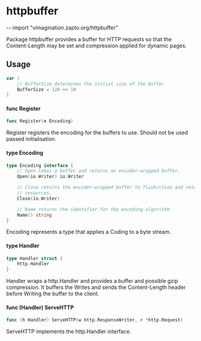 # httpbuffer
--
    import "vimagination.zapto.org/httpbuffer"

Package httpbuffer provides a buffer for HTTP requests so that the
Content-Length may be set and compression applied for dynamic pages.

## Usage

```go
var (
	// BufferSize determines the initial size of the buffer
	BufferSize = 128 << 10
)
```

#### func  Register

```go
func Register(e Encoding)
```
Register registers the encoding for the buffers to use. Should not be used
passed initialisation.

#### type Encoding

```go
type Encoding interface {
	// Open takes a buffer and returns an encoder-wrapped buffer.
	Open(io.Writer) io.Writer

	// Close returns the encoder-wrapped buffer to flush/close and release
	// resources.
	Close(io.Writer)

	// Name returns the identifier for the encoding algorithm.
	Name() string
}
```

Encoding represents a type that applies a Coding to a byte stream.

#### type Handler

```go
type Handler struct {
	http.Handler
}
```

Handler wraps a http.Handler and provides a buffer and possible gzip
compression. It buffers the Writes and sends the Content-Length header before
Writing the buffer to the client.

#### func (Handler) ServeHTTP

```go
func (h Handler) ServeHTTP(w http.ResponseWriter, r *http.Request)
```
ServeHTTP implements the http.Handler interface.
